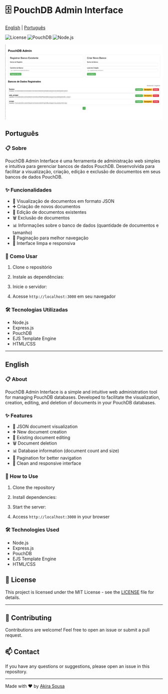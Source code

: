 # 🗄️ PouchDB Admin Interface

[English](#english) | [Português](#português)

![License](https://img.shields.io/badge/license-MIT-green)
![PouchDB](https://img.shields.io/badge/PouchDB-7.x-orange)
![Node.js](https://img.shields.io/badge/Node.js-14.x-brightgreen)

![PouchDB Admin Interface](https://raw.githubusercontent.com/sousaakira/pouchdb-admin/refs/heads/main/screenshots/interface.png)


## Português

### 📋 Sobre
PouchDB Admin Interface é uma ferramenta de administração web simples e intuitiva para gerenciar bancos de dados PouchDB. Desenvolvida para facilitar a visualização, criação, edição e exclusão de documentos em seus bancos de dados PouchDB.

### ✨ Funcionalidades
- 📝 Visualização de documentos em formato JSON
- ➕ Criação de novos documentos
- 📝 Edição de documentos existentes
- 🗑️ Exclusão de documentos
- 📊 Informações sobre o banco de dados (quantidade de documentos e tamanho)
- 📄 Paginação para melhor navegação
- 🎨 Interface limpa e responsiva

### 🚀 Como Usar
1. Clone o repositório
2. Instale as dependências:
3. Inicie o servidor:


4. Acesse `http://localhost:3000` em seu navegador

### 🛠️ Tecnologias Utilizadas
- Node.js
- Express.js
- PouchDB
- EJS Template Engine
- HTML/CSS

---

## English

### 📋 About
PouchDB Admin Interface is a simple and intuitive web administration tool for managing PouchDB databases. Developed to facilitate the visualization, creation, editing, and deletion of documents in your PouchDB databases.

### ✨ Features
- 📝 JSON document visualization
- ➕ New document creation
- 📝 Existing document editing
- 🗑️ Document deletion
- 📊 Database information (document count and size)
- 📄 Pagination for better navigation
- 🎨 Clean and responsive interface

### 🚀 How to Use
1. Clone the repository
2. Install dependencies:
3. Start the server:


4. Access `http://localhost:3000` in your browser

### 🛠️ Technologies Used
- Node.js
- Express.js
- PouchDB
- EJS Template Engine
- HTML/CSS

## 📄 License
This project is licensed under the MIT License - see the [LICENSE](LICENSE) file for details.

---

## 🤝 Contributing
Contributions are welcome! Feel free to open an issue or submit a pull request.

## 📫 Contact
If you have any questions or suggestions, please open an issue in this repository.

---

Made with ❤️ by [Akira Sousa](https://github.com/sousaakira)